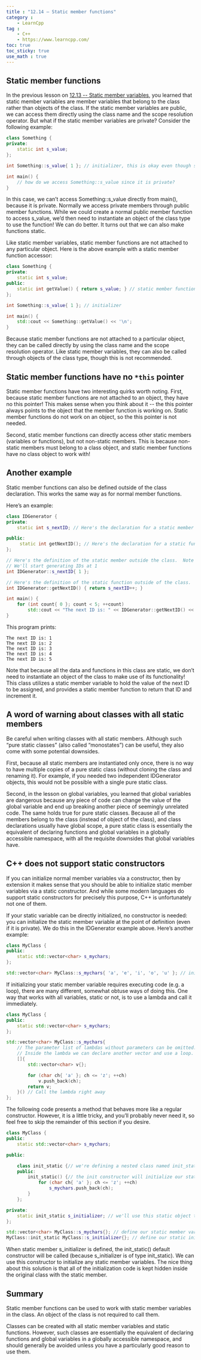 ```yaml
---
title : "12.14 — Static member functions"
category :
    - LearnCpp
tag : 
    - C++
    - https://www.learncpp.com/
toc: true  
toc_sticky: true 
use_math : true
---
```



## Static member functions

In the previous lesson on [12.13 -- Static member variables](https://www.learncpp.com/cpp-tutorial/static-member-variables/), you learned that static member variables are member variables that belong to the class rather than objects of the class. If the static member variables are public, we can access them directly using the class name and the scope resolution operator. But what if the static member variables are private? Consider the following example:

```c++
class Something {
private:
    static int s_value;
};

int Something::s_value{ 1 }; // initializer, this is okay even though s_value is private since it's a definition

int main() {
    // how do we access Something::s_value since it is private?
}
```

In this case, we can’t access Something::s_value directly from main(), because it is private. Normally we access private members through public member functions. While we could create a normal public member function to access s_value, we’d then need to instantiate an object of the class type to use the function! We can do better. It turns out that we can also make functions static.

Like static member variables, static member functions are not attached to any particular object. Here is the above example with a static member function accessor:

```c++
class Something {
private:
    static int s_value;
public:
    static int getValue() { return s_value; } // static member function
};

int Something::s_value{ 1 }; // initializer

int main() {
    std::cout << Something::getValue() << '\n';
}
```

Because static member functions are not attached to a particular object, they can be called directly by using the class name and the scope resolution operator. Like static member variables, they can also be called through objects of the class type, though this is not recommended.


## Static member functions have no `*this` pointer

Static member functions have two interesting quirks worth noting. First, because static member functions are not attached to an object, they have no this pointer! This makes sense when you think about it -- the this pointer always points to the object that the member function is working on. Static member functions do not work on an object, so the this pointer is not needed.

Second, static member functions can directly access other static members (variables or functions), but not non-static members. This is because non-static members must belong to a class object, and static member functions have no class object to work with!


## Another example

Static member functions can also be defined outside of the class declaration. This works the same way as for normal member functions.

Here’s an example:

```c++
class IDGenerator {
private:
    static int s_nextID; // Here's the declaration for a static member

public:
     static int getNextID(); // Here's the declaration for a static function
};

// Here's the definition of the static member outside the class.  Note we don't use the static keyword here.
// We'll start generating IDs at 1
int IDGenerator::s_nextID{ 1 };

// Here's the definition of the static function outside of the class.  Note we don't use the static keyword here.
int IDGenerator::getNextID() { return s_nextID++; }

int main() {
    for (int count{ 0 }; count < 5; ++count)
        std::cout << "The next ID is: " << IDGenerator::getNextID() << '\n';
}
```

This program prints:

```
The next ID is: 1
The next ID is: 2
The next ID is: 3
The next ID is: 4
The next ID is: 5
```

Note that because all the data and functions in this class are static, we don’t need to instantiate an object of the class to make use of its functionality! This class utilizes a static member variable to hold the value of the next ID to be assigned, and provides a static member function to return that ID and increment it.


## A word of warning about classes with all static members

Be careful when writing classes with all static members. Although such “pure static classes” (also called “monostates”) can be useful, they also come with some potential downsides.

First, because all static members are instantiated only once, there is no way to have multiple copies of a pure static class (without cloning the class and renaming it). For example, if you needed two independent IDGenerator objects, this would not be possible with a single pure static class.

Second, in the lesson on global variables, you learned that global variables are dangerous because any piece of code can change the value of the global variable and end up breaking another piece of seemingly unrelated code. The same holds true for pure static classes. Because all of the members belong to the class (instead of object of the class), and class declarations usually have global scope, a pure static class is essentially the equivalent of declaring functions and global variables in a globally accessible namespace, with all the requisite downsides that global variables have.


## C++ does not support static constructors

If you can initialize normal member variables via a constructor, then by extension it makes sense that you should be able to initialize static member variables via a static constructor. And while some modern languages do support static constructors for precisely this purpose, C++ is unfortunately not one of them.

If your static variable can be directly initialized, no constructor is needed: you can initialize the static member variable at the point of definition (even if it is private). We do this in the IDGenerator example above. Here’s another example:

```c++
class MyClass {
public:
	static std::vector<char> s_mychars;
};

std::vector<char> MyClass::s_mychars{ 'a', 'e', 'i', 'o', 'u' }; // initialize static variable at point of definition
```

If initializing your static member variable requires executing code (e.g. a loop), there are many different, somewhat obtuse ways of doing this. One way that works with all variables, static or not, is to use a lambda and call it immediately.

```c++
class MyClass {
public:
    static std::vector<char> s_mychars;
};

std::vector<char> MyClass::s_mychars{
    // The parameter list of lambdas without parameters can be omitted.
    // Inside the lambda we can declare another vector and use a loop.
    []{ 
        std::vector<char> v{};

        for (char ch{ 'a' }; ch <= 'z'; ++ch)
            v.push_back(ch);
        return v;
    }() // Call the lambda right away
};
```

The following code presents a method that behaves more like a regular constructor. However, it is a little tricky, and you’ll probably never need it, so feel free to skip the remainder of this section if you desire.

```c++
class MyClass {
public:
    static std::vector<char> s_mychars;

public:

    class init_static {// we're defining a nested class named init_static
    public:
        init_static() {// the init constructor will initialize our static variable
            for (char ch{ 'a' }; ch <= 'z'; ++ch)
                s_mychars.push_back(ch);
        }
    };

private:
	static init_static s_initializer; // we'll use this static object to ensure the init_static constructor is called
};

std::vector<char> MyClass::s_mychars{}; // define our static member variable
MyClass::init_static MyClass::s_initializer{}; // define our static initializer, which will call the init_static constructor, which will initialize s_mychars
```

When static member s_initializer is defined, the init_static() default constructor will be called (because s_initializer is of type init_static). We can use this constructor to initialize any static member variables. The nice thing about this solution is that all of the initialization code is kept hidden inside the original class with the static member.


## Summary

Static member functions can be used to work with static member variables in the class. An object of the class is not required to call them.

Classes can be created with all static member variables and static functions. However, such classes are essentially the equivalent of declaring functions and global variables in a globally accessible namespace, and should generally be avoided unless you have a particularly good reason to use them.